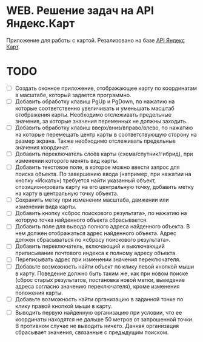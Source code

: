# WEB. Решение задач на API Яндекс.Карт

Приложение для работы с картой. Резализовано на базе [API Яндекс Карт](https://yandex.ru/dev/maps/).

# TODO

- [ ] Создать оконное приложение, отображающее карту по координатам в масштабе, который задается программно.
- [ ] Добавить обработку клавиш PgUp и PgDown, по нажатию на которые соответственно увеличивать и уменьшать масштаб отображения карты. Необходимо отслеживать предельные значения, за которые значения переменных не должны заходить.
- [ ] Добавить обработку клавиш вверх/вниз/вправо/влево, по нажатию на которые перемещать центр карты в соответствующую сторону на размер экрана. Также необходимо отслеживать предельные значения координат.
- [ ] Добавить переключатель слоёв карты (схема/спутник/гибрид), при изменении которого менять вид карты.
- [ ] Добавить текстовое поле, в которое можно ввести запрос для поиска объекта. По завершению ввода (например, при нажатии на кнопку «Искать») требуется найти указанный объект, спозиционировать карту на его центральную точку, добавить метку на карту в центральную точку объекта.
- [ ] Сохранить метку при изменении масштаба, движении или изменении вида карты.
- [ ] Добавить кнопку «сброс поискового результата», по нажатию на которую точка найденного объекта сбрасывается.
- [ ] Добавить поле для вывода полного адреса найденного объекта. В нем должен отображаться адрес найденного объекта. Адрес должен сбрасываться по «сбросу поискового результата».
- [ ] Добавить переключатель, включающий и выключающий приписывание почтового индекса к полному адресу объекта.
- [ ] Переписывать адрес при изменении значения переключателя.
- [ ] Добавьте возможность найти объект по клику левой кнопкой мыши в карту. Поведение должно быть таким же, как при новом поиске (сброс старых результатов, постановка новой метки, выведение адреса согласно значению переключателя), кроме изменения положения карты.
- [ ] Добавьте возможность найти организацию в заданной точке по клику правой кнопкой мыши в карту. 
- [ ] Выводить первую найденную организацию при условии, что ее координаты находятся не дальше 50 метров от запрошенной точки. В противном случае не выводить ничего. Данная организация сбрасывает значения, связанные с предыдущим поиском.